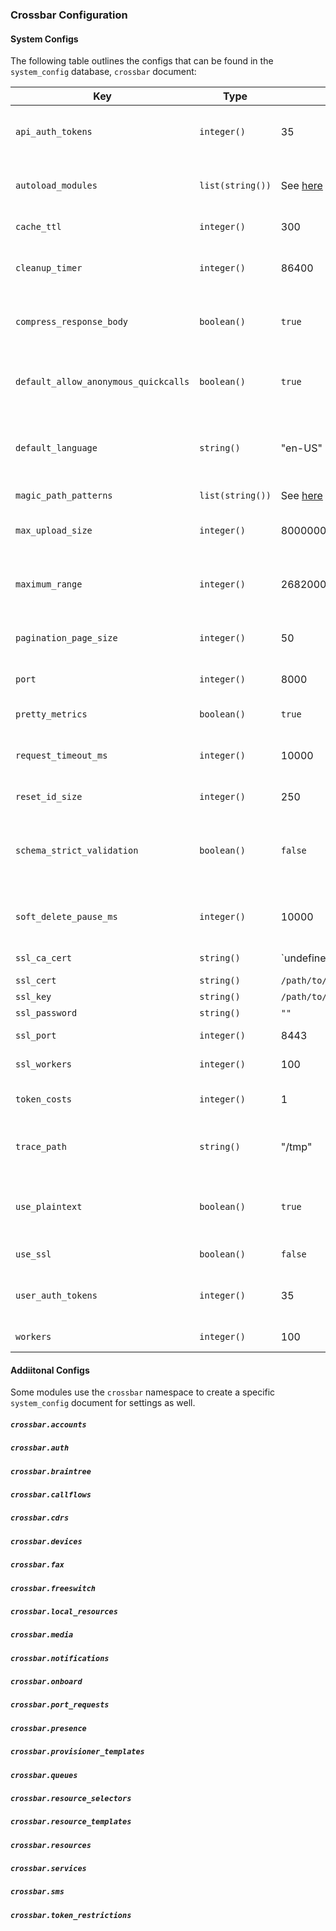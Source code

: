 
### Crossbar Configuration

#### System Configs

The following table outlines the configs that can be found in the `system_config` database, `crossbar` document:

| Key | Type | Default | Description |
|-----|------|---------|-------------|
| `api_auth_tokens` | `integer()` | 35 | Default token cost of creating an auth token via API key |
| `autoload_modules` | `list(string())` | See [here](https://github.com/2600hz/kazoo/blob/master/applications/crossbar/src/crossbar.hrl#L65-L119) | The list of Crossbar modules initially started |
| `cache_ttl` | `integer()` | 300 | Cache TTL, in seconds |
| `cleanup_timer` | `integer()` | 86400 | Time, in seconds, to run the cleanup routines |
| `compress_response_body` | `boolean()` | `true` | Whether to compress the response body before sending |
| `default_allow_anonymous_quickcalls` | `boolean()` | `true` | Whether to allow unauthenticated quickcall API requests |
| `default_language` | `string()` | "en-US" | The default language, if none are defined on the account |
| `magic_path_patterns` | `list(string())` | See [here](https://github.com/2600hz/kazoo/blob/master/applications/crossbar/src/crossbar_default_handler.erl#L21-L24) | Magic path templates |
| `max_upload_size` | `integer()` | 8000000 bytes (8Mb) | Max upload size for request bodies |
| `maximum_range` | `integer()` | 2682000 | Maximum range, in seconds, for time-based view queries |
| `pagination_page_size` | `integer()` | 50 | Default page size when paginating |
| `port` | `integer()` | 8000 | Port to listen for unencrypted traffic |
| `pretty_metrics` | `boolean()` | `true` | Pretty-print metrics in logs |
| `request_timeout_ms` | `integer()` | 10000 | Time, in milliseconds, for requests to timeout
| `reset_id_size` | `integer()` | 250 | Password-reset ID length |
| `schema_strict_validation` | `boolean()` | `false` | Toggles whether to perform type converions on client data when validating |
| `soft_delete_pause_ms` | `integer()` | 10000 | Time, in milliseconds, to pause between deletions |
| `ssl_ca_cert` | `string()` | `undefined' | Path to CA cert file |
| `ssl_cert` | `string()` | `/path/to/crossbar/priv/ssl/crossbar.crt` | Path to cert file |
| `ssl_key` | `string()` | `/path/to/crossbar/priv/ssl/crossbar.key` | Path to key file |
| `ssl_password` | `string()` | `""` | Cert password |
| `ssl_port` | `integer()` | 8443 | Port to listen for SSL traffic |
| `ssl_workers` | `integer()` | 100 | Number of SSL listeners to start |
| `token_costs` | `integer()` | 1 | Default token cost of an API request |
| `trace_path` | `string()` | "/tmp" | Path to put trace files when profiling API requests |
| `use_plaintext` | `boolean()` | `true` | Whether to start unecrypted listener (port 8000 traffic, typically) |
| `use_ssl` | `boolean()` | `false` | Whether to start an SSL listener |
| `user_auth_tokens` | `integer()` | 35 | Default token cost of creating an auth token via username |
| `workers` | `integer()` | 100 | Number of TCP listeners to start |


#### Addiitonal Configs

Some modules use the `crossbar` namespace to create a specific `system_config` document for settings as well.

##### `crossbar.accounts`
##### `crossbar.auth`
##### `crossbar.braintree`
##### `crossbar.callflows`
##### `crossbar.cdrs`
##### `crossbar.devices`
##### `crossbar.fax`
##### `crossbar.freeswitch`
##### `crossbar.local_resources`
##### `crossbar.media`
##### `crossbar.notifications`
##### `crossbar.onboard`
##### `crossbar.port_requests`
##### `crossbar.presence`
##### `crossbar.provisioner_templates`
##### `crossbar.queues`
##### `crossbar.resource_selectors`
##### `crossbar.resource_templates`
##### `crossbar.resources`
##### `crossbar.services`
##### `crossbar.sms`
##### `crossbar.token_restrictions`
